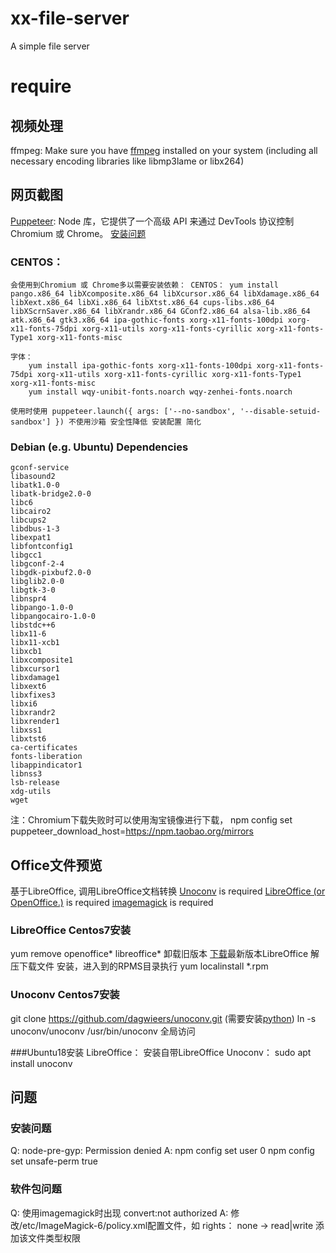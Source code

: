 # xx-file-server
A simple file server

# require
## 视频处理
ffmpeg: Make sure you have [ffmpeg](http://www.ffmpeg.org) installed on your system (including all necessary encoding libraries like libmp3lame or libx264)

## 网页截图
[Puppeteer](https://zhaoqize.github.io/puppeteer-api-zh_CN/#/): Node 库，它提供了一个高级 API 来通过 DevTools 协议控制 Chromium 或 Chrome。 [安装问题](https://github.com/GoogleChrome/puppeteer/blob/master/docs/troubleshooting.md)
### CENTOS：
    会使用到Chromium 或 Chrome多以需要安装依赖： CENTOS： yum install pango.x86_64 libXcomposite.x86_64 libXcursor.x86_64 libXdamage.x86_64 libXext.x86_64 libXi.x86_64 libXtst.x86_64 cups-libs.x86_64 libXScrnSaver.x86_64 libXrandr.x86_64 GConf2.x86_64 alsa-lib.x86_64 atk.x86_64 gtk3.x86_64 ipa-gothic-fonts xorg-x11-fonts-100dpi xorg-x11-fonts-75dpi xorg-x11-utils xorg-x11-fonts-cyrillic xorg-x11-fonts-Type1 xorg-x11-fonts-misc

    字体：
        yum install ipa-gothic-fonts xorg-x11-fonts-100dpi xorg-x11-fonts-75dpi xorg-x11-utils xorg-x11-fonts-cyrillic xorg-x11-fonts-Type1 xorg-x11-fonts-misc
        yum install wqy-unibit-fonts.noarch wqy-zenhei-fonts.noarch

    使用时使用 puppeteer.launch({ args: ['--no-sandbox', '--disable-setuid-sandbox'] }) 不使用沙箱 安全性降低 安装配置 简化
### Debian (e.g. Ubuntu) Dependencies
    gconf-service
    libasound2
    libatk1.0-0
    libatk-bridge2.0-0
    libc6
    libcairo2
    libcups2
    libdbus-1-3
    libexpat1
    libfontconfig1
    libgcc1
    libgconf-2-4
    libgdk-pixbuf2.0-0
    libglib2.0-0
    libgtk-3-0
    libnspr4
    libpango-1.0-0
    libpangocairo-1.0-0
    libstdc++6
    libx11-6
    libx11-xcb1
    libxcb1
    libxcomposite1
    libxcursor1
    libxdamage1
    libxext6
    libxfixes3
    libxi6
    libxrandr2
    libxrender1
    libxss1
    libxtst6
    ca-certificates
    fonts-liberation
    libappindicator1
    libnss3
    lsb-release
    xdg-utils
    wget

注：Chromium下载失败时可以使用淘宝镜像进行下载， npm config set puppeteer_download_host=https://npm.taobao.org/mirrors

## Office文件预览
基于LibreOffice, 调用LibreOffice文档转换
[Unoconv](http://dag.wieers.com/home-made/unoconv/) is required
[LibreOffice (or OpenOffice.)](https://www.libreoffice.org/) is required
[imagemagick](https://www.imagemagick.org/script/index.php) is required

### LibreOffice Centos7安装
yum remove openoffice* libreoffice* 卸载旧版本
[下载](https://www.libreoffice.org/download/download/)最新版本LibreOffice
解压下载文件
安装，进入到的RPMS目录执行 yum localinstall *.rpm
### Unoconv Centos7安装
git clone https://github.com/dagwieers/unoconv.git (需要安装[python](https://www.python.org/))
ln -s unoconv/unoconv /usr/bin/unoconv 全局访问

###Ubuntu18安装
LibreOffice： 安装自带LibreOffice
Unoconv： sudo apt install unoconv

## 问题
### 安装问题
Q: node-pre-gyp: Permission denied
A: npm config set user 0
   npm config set unsafe-perm true

### 软件包问题
Q: 使用imagemagick时出现 convert:not authorized
A: 修改/etc/ImageMagick-6/policy.xml配置文件，如<policy domain="coder" rights="read|write" pattern="PDF" /> rights： none -> read|write 添加该文件类型权限
